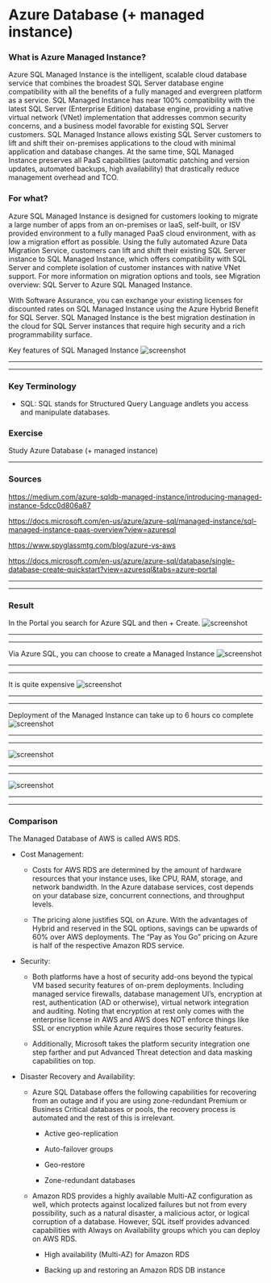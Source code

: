 # Azure Database (+ managed instance) 


### What is Azure Managed Instance?

Azure SQL Managed Instance is the intelligent, scalable cloud database service that combines the broadest SQL Server database engine compatibility with all the benefits of a fully managed and evergreen platform as a service. SQL Managed Instance has near 100% compatibility with the latest SQL Server (Enterprise Edition) database engine, providing a native virtual network (VNet) implementation that addresses common security concerns, and a business model favorable for existing SQL Server customers. SQL Managed Instance allows existing SQL Server customers to lift and shift their on-premises applications to the cloud with minimal application and database changes. At the same time, SQL Managed Instance preserves all PaaS capabilities (automatic patching and version updates, automated backups, high availability) that drastically reduce management overhead and TCO.

### For what?

Azure SQL Managed Instance is designed for customers looking to migrate a large number of apps from an on-premises or IaaS, self-built, or ISV provided environment to a fully managed PaaS cloud environment, with as low a migration effort as possible. Using the fully automated Azure Data Migration Service, customers can lift and shift their existing SQL Server instance to SQL Managed Instance, which offers compatibility with SQL Server and complete isolation of customer instances with native VNet support. For more information on migration options and tools, see Migration overview: SQL Server to Azure SQL Managed Instance.

With Software Assurance, you can exchange your existing licenses for discounted rates on SQL Managed Instance using the Azure Hybrid Benefit for SQL Server. SQL Managed Instance is the best migration destination in the cloud for SQL Server instances that require high security and a rich programmability surface.

Key features of SQL Managed Instance
![screenshot](../00_includes/azureweek2/azzzzz.png)

---
---

### Key Terminology

- SQL: SQL stands for Structured Query Language andlets you access and manipulate databases.

### Exercise

Study Azure Database (+ managed instance) 

---

### Sources

https://medium.com/azure-sqldb-managed-instance/introducing-managed-instance-5dcc0d806a87

https://docs.microsoft.com/en-us/azure/azure-sql/managed-instance/sql-managed-instance-paas-overview?view=azuresql

https://www.spyglassmtg.com/blog/azure-vs-aws

https://docs.microsoft.com/en-us/azure/azure-sql/database/single-database-create-quickstart?view=azuresql&tabs=azure-portal


---
---

### Result

In the Portal you search for Azure SQL and then + Create.
![screenshot](../00_includes/azureweek2/azzz1.png)


---
---
Via Azure SQL, you can choose to create a Managed Instance
![screenshot](../00_includes/azureweek2/azzz2.png)

---
---

It  is quite expensive
![screenshot](../00_includes/azureweek2/azzz4.png)

---
---

Deployment of the Managed Instance can take up to 6 hours co complete
![screenshot](../00_includes/azureweek2/azzz3.png)

---
---

![screenshot](../00_includes/azureweek2/azzz5.png)

---
---

![screenshot](../00_includes/azureweek2/azzz6.png)

---
---

### Comparison

The Managed Database of AWS is called AWS RDS.

- Cost Management:

  - Costs for AWS RDS are determined by the amount of hardware resources that your instance uses, like CPU, RAM, storage, and network bandwidth. In the Azure database services, cost depends on your database size, concurrent connections, and throughput levels.

  - The pricing alone justifies SQL on Azure. With the advantages of Hybrid and reserved in the SQL options, savings can be upwards of 60% over AWS deployments. The “Pay as You Go” pricing on Azure is half of the respective Amazon RDS service.


 - Security:

   - Both platforms have a host of security add-ons beyond the typical VM based security features of on-prem deployments. Including managed service firewalls, database management UI’s, encryption at rest, authentication (AD or otherwise), virtual network integration and auditing. Noting that encryption at rest only comes with the enterprise license in AWS and AWS does NOT enforce things like SSL or encryption while Azure requires those security features. 
   
   - Additionally, Microsoft takes the platform security integration one step farther and put Advanced Threat detection and data masking capabilities on top.

- Disaster Recovery and Availability:

  - Azure SQL Database offers the following capabilities for recovering from an outage and if you are using zone-redundant Premium or Business Critical databases or pools, the recovery process is automated and the rest of this is irrelevant.

    - Active geo-replication

    - Auto-failover groups

    - Geo-restore

    - Zone-redundant databases


  - Amazon RDS provides a highly available Multi-AZ configuration as well, which protects against localized failures but not from every possibility, such as a natural disaster, a malicious actor, or logical corruption of a database. However, SQL itself provides advanced capabilities with Always on Availability groups which you can deploy on AWS RDS.

    - High availability (Multi-AZ) for Amazon RDS

    - Backing up and restoring an Amazon RDS DB instance

